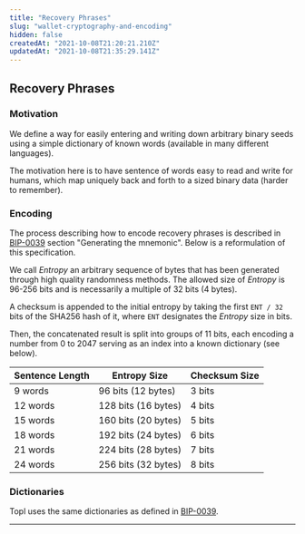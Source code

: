 ```yaml
---
title: "Recovery Phrases"
slug: "wallet-cryptography-and-encoding"
hidden: false
createdAt: "2021-10-08T21:20:21.210Z"
updatedAt: "2021-10-08T21:35:29.141Z"
---
```

## Recovery Phrases

### Motivation

We define a way for easily entering and writing down arbitrary binary seeds using
a simple dictionary of known words (available in many different languages).

The motivation here is to have sentence of words easy to read and write for humans,
which map uniquely back and forth to a sized binary data (harder to remember).

### Encoding

The process describing how to encode recovery phrases is described in [BIP-0039](https://github.com/bitcoin/bips/blob/master/bip-0039.mediawiki)
section "Generating the mnemonic". Below is a reformulation of this specification.

We call _Entropy_ an arbitrary sequence of bytes that has been generated through high
quality randomness methods. The allowed size of _Entropy_ is 96-256 bits and is 
necessarily a multiple of 32 bits (4 bytes). 

A checksum is appended to the initial entropy by taking the first `ENT / 32` bits 
of the SHA256 hash of it, where `ENT` designates the _Entropy_ size in bits. 

Then, the concatenated result is split into groups of 11 bits, each encoding a number
from 0 to 2047 serving as an index into a known dictionary (see below).

| Sentence Length | Entropy Size        | Checksum Size |
| ------------    | ------------------- | ------        |
| 9 words         | 96  bits (12 bytes) | 3 bits        |
| 12 words        | 128 bits (16 bytes) | 4 bits        |
| 15 words        | 160 bits (20 bytes) | 5 bits        |
| 18 words        | 192 bits (24 bytes) | 6 bits        |
| 21 words        | 224 bits (28 bytes) | 7 bits        |
| 24 words        | 256 bits (32 bytes) | 8 bits        |

### Dictionaries

Topl uses the same dictionaries as defined in [BIP-0039](https://github.com/bitcoin/bips/blob/master/bip-0039/bip-0039-wordlists.md).

---